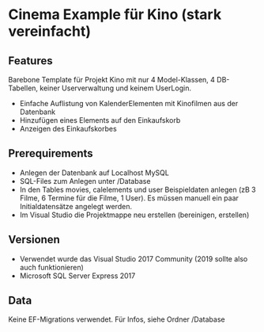 # Cinema Example für Kino (stark vereinfacht)

## Features

Barebone Template für Projekt Kino mit nur 4 Model-Klassen, 4 DB-Tabellen, keiner Userverwaltung und keinem UserLogin.

- Einfache Auflistung von KalenderElementen mit Kinofilmen aus der Datenbank
- Hinzufügen eines Elements auf den Einkaufskorb
- Anzeigen des Einkaufskorbes

## Prerequirements

- Anlegen der Datenbank auf Localhost MySQL
- SQL-Files zum Anlegen unter /Database
- In den Tables movies, calelements und user Beispieldaten anlegen (zB 3 Filme, 6 Termine für die Filme, 1 User). Es müssen manuell ein paar Initialdatensätze angelegt werden.
- Im Visual Studio die Projektmappe neu erstellen (bereinigen, erstellen)

## Versionen

- Verwendet wurde das Visual Studio 2017 Community (2019 sollte also auch funktionieren)
- Microsoft SQL Server Express 2017

## Data

Keine EF-Migrations verwendet. Für Infos, siehe Ordner /Database